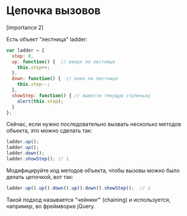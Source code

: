 # Цепочка вызовов

[importance 2]

Есть объект "лестница" ladder:

```js
var ladder = {
  step: 0,
  up: function() {  // вверх по лестнице
    this.step++;
  },
  down: function() {  // вниз по лестнице
    this.step--;
  },
  showStep: function() { // вывести текущую ступеньку
    alert(this.step);
  }
};
```

Сейчас, если нужно последовательно вызвать несколько методов объекта, это можно сделать так:

```js
ladder.up();
ladder.up();
ladder.down();
ladder.showStep(); // 1
```

Модифицируйте код методов объекта, чтобы вызовы можно было делать цепочкой, вот так:

```js
ladder.up().up().down().up().down().showStep();  // 1
```

Такой подход называется "чейнинг" (chaining) и используется, например, во фреймворке jQuery.

